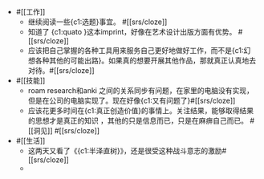 - #[[工作]]
    - 继续阅读一些{c1:选题}事宜。 #[[srs/cloze]]
    - 知道了 {c1:quato }这本imprint，好像在艺术设计出版方面有优势。 #[[srs/cloze]]
    - 应该把自己掌握的各种工具用来服务自己更好地做好工作，而不是{c1:幻想各种其他的可能出路}。如果真的想要开展其他作品，那就真正认真地去对待。#[[srs/cloze]]
- #[[技能]]
    - roam research和anki 之间的关系同步有问题，在家里的电脑没有实现，但是在公司的电脑实现了。现在好像{c1:又有问题了}#[[srs/cloze]]
    - 应该花更多时间在{c1:真正创造价值}的事情上。关注结果，能够取得结果的思想才是真正的知识 ，其他的只是信息而已，只是在麻痹自己而已。 #[[洞见]] #[[srs/cloze]]
- #[[生活]]
    - 这两天又看了《{c1:半泽直树}》，还是很受这种战斗意志的激励#[[srs/cloze]]
    - 
